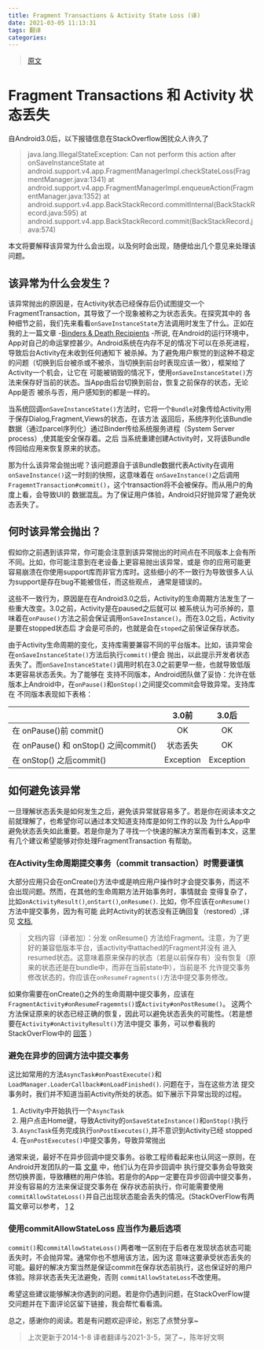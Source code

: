 ```yaml
---
title: Fragment Transactions & Activity State Loss (译)  
date: 2021-03-05 11:13:31  
tags: 翻译  
categories:  
---
```


> [原文](https://www.androiddesignpatterns.com/2013/08/fragment-transaction-commit-state-loss.html)


# Fragment Transactions 和 Activity 状态丢失


自Android3.0后，以下报错信息在StackOverflow困扰众人许久了

>java.lang.IllegalStateException: Can not perform this action after onSaveInstanceState
at android.support.v4.app.FragmentManagerImpl.checkStateLoss(FragmentManager.java:1341)
at android.support.v4.app.FragmentManagerImpl.enqueueAction(FragmentManager.java:1352)
at android.support.v4.app.BackStackRecord.commitInternal(BackStackRecord.java:595)
at android.support.v4.app.BackStackRecord.commit(BackStackRecord.java:574)

本文将要解释该异常为什么会出现，以及何时会出现，随便给出几个意见来处理该问题。


## 该异常为什么会发生？

该异常抛出的原因是，在Activity状态已经保存后仍试图提交一个FragmentTransaction，其导致了一个现象被称之为状态丢失。在探究其中的
各种细节之前，我们先来看看`onSaveInstanceState`方法调用时发生了什么。正如在我的上一篇文章
-[Binders & Death Recipients](https://www.androiddesignpatterns.com/2013/08/binders-death-recipients.html) -所说,
在Android的运行环境中，App对自己的命运掌控甚少。Android系统在内存不足的情况下可以在杀死进程，导致后台Activity在未收到任何通知下
被杀掉。为了避免用户察觉的到这种不稳定的问题（切换到后台被杀或不被杀，当切换到前台时表现应该一致），框架给了Activity一个机会，让它在
可能被销毁的情况下，使用`onSaveInstanceState()`方法来保存好当前的状态。当App由后台切换到前台，恢复之前保存的状态，无论App是否
被杀与否，用户感知到的都是一样的。

当系统回调`onSaveInstanceState()`方法时，它将一个`Bundle`对象传给Activity用于保存Dialog,Fragment,Views的状态，在该方法
返回后，系统序列化该Bundle数据（通过parcel序列化）通过Binder传给系统服务进程（System Server process）,使其能安全保存着。之后
当系统重建创建Activity时，又将该Bundle传回给应用来恢复原来的状态。

那为什么该异常会抛出呢？该问题源自于该Bundle数据代表Activity在调用`onSaveInstance()`这一时刻的快照，这意味着在
`onSaveInstance()`之后调用`FragemntTransaction#commit()`，这个transaction将不会被保存。而从用户的角度上看，会导致UI的
数据混乱。为了保证用户体验，Android只好抛异常了避免状态丢失了。


## 何时该异常会抛出？

假如你之前遇到该异常，你可能会注意到该异常抛出的时间点在不同版本上会有所不同。比如，你可能注意到在老设备上更容易抛出该异常，或是
你的应用可能更容易崩溃在你使用support库而非官方库时。这些细小的不一致行为导致很多人认为support是存在bug不能被信任，而这些观点，
通常是错误的。

这些不一致行为，原因是在在Android3.0之后，Activity的生命周期方法发生了一些重大改变。3.0之前，Activity是在paused之后就可以
被系统认为可杀掉的，意味着在`onPause()`方法之前会保证调用`onSaveInstance()`。而在3.0之后，Activity是要在stopped状态后
才会是可杀的，也就是会在`stoped`之前保证保存状态。

由于Activity生命周期的变化，支持库需要兼容不同的平台版本。比如，该异常会在`onSaveInstanceState()`方法后执行`commit()`便会
抛出，以此提示开发者状态丢失了。而`onSaveInstanceState()`调用时机在3.0之前更早一些，也就导致低版本更容易状态丢失。为了能够在
支持不同版本，Android团队做了妥协：允许在低版本上Android中，在`onPause()`和`onStop()`之间提交commit会导致异常。支持库在
不同版本表现如下表格：


| | 3.0前 | 3.0后 |
| --- | :---: | :---: |
 在 onPause()前 commit() | OK | OK |
 在 onPause() 和 onStop() 之间commit() | 状态丢失 | OK |
在 onStop() 之后commit() | Exception | Exception |

## 如何避免该异常

一旦理解状态丢失是如何发生之后，避免该异常就容易多了。若是你在阅读本文之前就理解了，也希望你可以通过本文知道支持库是如何工作的以及
为什么App中避免状态丢失如此重要。若是你是为了寻找一个快速的解决方案而看到本文，这里有几个建议希望能够对你处理FragmentTransaction
有帮助。


### 在Activity生命周期提交事务（commit transaction）时需要谨慎

大部分应用只会在onCreate()方法中或是响应用户操作时才会提交事务，而这不会出现问题。然而，在其他的生命周期方法开始事务时，事情就会
变得复杂了，比如`onActivityResult()`,`onStart()`,`onResume()`. 比如，你不应该在`onResume()`方法中提交事务，因为有可能
此时Activity的状态没有正确回复（restored）,详见
[文档](https://developer.android.com/reference/android/support/v4/app/FragmentActivity.html#onResume()),
> 文档内容（译者加）：分发 onResume() 方法给Fragment。注意，为了更好的兼容低版本平台，该activity中attached的Fragment并没有
> 进入resumed状态。这意味着原来保存的状态（若是以前保存有）没有恢复（原来的状态还是在bundle中，而非在当前state中），当前是不
> 允许提交事务修改状态的，你应该在`onResumeFragments()`方法中提交事务修改。
> 
如果你需要在onCreate()之外的生命周期中提交事务，应该在`FragmentActivity#onResumeFragemnts()`或`Activity#onPostResume()`。
这两个方法保证原来的状态已经正确的恢复，因此可以避免状态丢失的可能性。（若是想要在`Activity#onActivityResult()`方法中提交
事务，可以参看我的StackOverFlow中的
[回答](https://stackoverflow.com/questions/16265733/failure-delivering-result-onactivityforresult) ）

### 避免在异步的回调方法中提交事务

这比如常用的方法`AsyncTask#onPoastExecute()`和`LoadManager.LoaderCallback#onLoadFinished()`. 问题在于，当在这些方法
提交事务时，我们并不知道当前Activity所处的状态。如下展示下异常出现的过程。

1. Activity中开始执行一个`AsyncTask`
2. 用户点击Home键，导致Activity的`onSaveStateInstance()`和`onStop()`执行
3. `AsyncTask`任务完成执行`onPostExecutes()`,并不意识到Activity已经 stopped
4. 在`onPostExecutes()`中提交事务，导致异常抛出

通常来说，最好不在异步回调中提交事务。谷歌工程师看起来也认同这一原则，在Android开发团队的一篇
[文章](https://groups.google.com/d/msg/android-developers/dXZZjhRjkMk/QybqCW5ukDwJ) 中，他们认为在异步回调中
执行提交事务会导致突然切换界面，导致糟糕的用户体验。若是你的App一定要在异步回调中提交事务，并没有容易的方法来保证提交事务在
保存状态前执行，你可能需要使用`commitAllowStateLoss()`并自己出现状态能会丢失的情况。(StackOverFlow有两篇文章可以参考，
[1](https://stackoverflow.com/questions/8040280/how-to-handle-handler-messages-when-activity-fragment-is-paused)
[2](https://stackoverflow.com/questions/7992496/how-to-handle-asynctask-onpostexecute-when-paused-to-avoid-illegalstateexception)

### 使用commitAllowStateLoss 应当作为最后选项

`commit()`和`commitAllowStateLoss()`两者唯一区别在于后者在发现状态状态可能丢失时，不会抛异常。通常你也不想用该方法，因为这
意味这要承受状态丢失的可能。最好的解决方案当然是保证commit在保存状态前执行，这也保证好的用户体验。除非状态丢失无法避免，否则
`commitAllowStateLoss`不改使用。

希望这些建议能够解决你遇到的问题。若是你仍遇到问题，在StackOverFlow提交问题并在下面评论区留下链接，我会帮忙看看滴。

总之，感谢你的阅读。若是有问题欢迎评论，别忘了点赞分享~

> 上次更新于2014-1-8
> 译者翻译与2021-3-5，哭了~，陈年好文啊